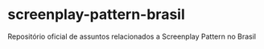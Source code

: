 # screenplay-pattern-brasil
Repositório oficial de assuntos relacionados a Screenplay Pattern no Brasil
